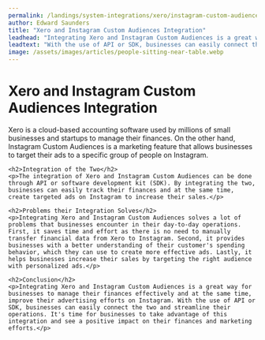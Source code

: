 ```yaml
---
permalink: /landings/system-integrations/xero/instagram-custom-audiences
author: Edward Saunders
title: "Xero and Instagram Custom Audiences Integration"
leadhead: "Integrating Xero and Instagram Custom Audiences is a great way for businesses to manage their finances effectively and at the same time, improve their advertising efforts on Instagram"
leadtext: "With the use of API or SDK, businesses can easily connect the two and streamline their operations. It's time for businesses to take advantage of this integration and see a positive impact on their finances and marketing efforts."
image: /assets/images/articles/people-sitting-near-table.webp
---
```

<div class="arttext">	<h1>Xero and Instagram Custom Audiences Integration</h1>
	<p>Xero is a cloud-based accounting software used by millions of small businesses and startups to manage their finances. On the other hand, Instagram Custom Audiences is a marketing feature that allows businesses to target their ads to a specific group of people on Instagram.</p>

	<h2>Integration of the Two</h2>
	<p>The integration of Xero and Instagram Custom Audiences can be done through API or software development kit (SDK). By integrating the two, businesses can easily track their finances and at the same time, create targeted ads on Instagram to increase their sales.</p>

	<h2>Problems their Integration Solves</h2>
	<p>Integrating Xero and Instagram Custom Audiences solves a lot of problems that businesses encounter in their day-to-day operations. First, it saves time and effort as there is no need to manually transfer financial data from Xero to Instagram. Second, it provides businesses with a better understanding of their customer's spending behavior, which they can use to create more effective ads. Lastly, it helps businesses increase their sales by targeting the right audience with personalized ads.</p>

	<h2>Conclusion</h2>
	<p>Integrating Xero and Instagram Custom Audiences is a great way for businesses to manage their finances effectively and at the same time, improve their advertising efforts on Instagram. With the use of API or SDK, businesses can easily connect the two and streamline their operations. It's time for businesses to take advantage of this integration and see a positive impact on their finances and marketing efforts.</p>
</div>